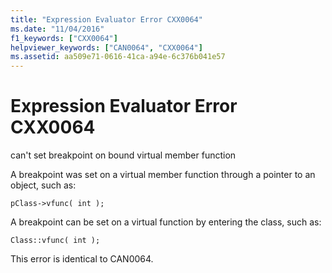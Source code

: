 ```yaml
---
title: "Expression Evaluator Error CXX0064"
ms.date: "11/04/2016"
f1_keywords: ["CXX0064"]
helpviewer_keywords: ["CAN0064", "CXX0064"]
ms.assetid: aa509e71-0616-41ca-a94e-6c376b041e57
---
```

# Expression Evaluator Error CXX0064

can't set breakpoint on bound virtual member function

A breakpoint was set on a virtual member function through a pointer to an object, such as:

```
pClass->vfunc( int );
```

A breakpoint can be set on a virtual function by entering the class, such as:

```
Class::vfunc( int );
```

This error is identical to CAN0064.